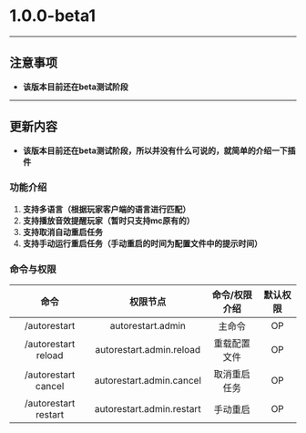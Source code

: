 # **1.0.0-beta1**
---
## **注意事项**
- **该版本目前还在beta测试阶段**
---
## **更新内容**
- **该版本目前还在beta测试阶段，所以并没有什么可说的，就简单的介绍一下插件**

### **功能介绍**
1. **支持多语言（根据玩家客户端的语言进行匹配）**
2. **支持播放音效提醒玩家（暂时只支持mc原有的）**
3. **支持取消自动重启任务**
4. **支持手动运行重启任务（手动重启的时间为配置文件中的提示时间）**
### **命令与权限**
|命令|权限节点|命令/权限介绍|默认权限|
|:-:|:-:|:-:|:-:|
|/autorestart|autorestart.admin|主命令|OP|
|/autorestart reload|autorestart.admin.reload|重载配置文件|OP|
|/autorestart cancel|autorestart.admin.cancel|取消重启任务|OP|
|/autorestart restart|autorestart.admin.restart|手动重启|OP|